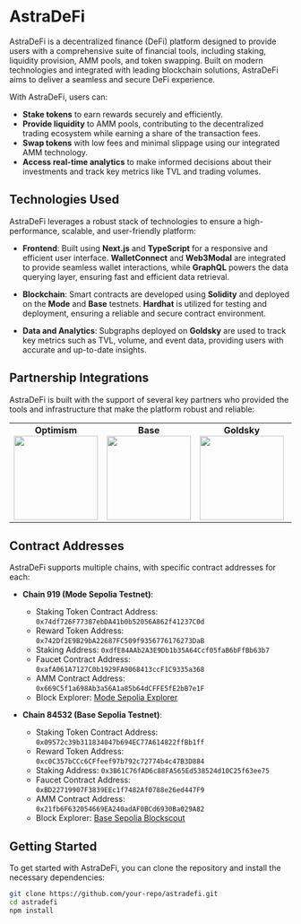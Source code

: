 # AstraDeFi

AstraDeFi is a decentralized finance (DeFi) platform designed to provide users with a comprehensive suite of financial tools, including staking, liquidity provision, AMM pools, and token swapping. Built on modern technologies and integrated with leading blockchain solutions, AstraDeFi aims to deliver a seamless and secure DeFi experience.

With AstraDeFi, users can:

- **Stake tokens** to earn rewards securely and efficiently.
- **Provide liquidity** to AMM pools, contributing to the decentralized trading ecosystem while earning a share of the transaction fees.
- **Swap tokens** with low fees and minimal slippage using our integrated AMM technology.
- **Access real-time analytics** to make informed decisions about their investments and track key metrics like TVL and trading volumes.


## Technologies Used

AstraDeFi leverages a robust stack of technologies to ensure a high-performance, scalable, and user-friendly platform:

- **Frontend**: Built using **Next.js** and **TypeScript** for a responsive and efficient user interface. **WalletConnect** and **Web3Modal** are integrated to provide seamless wallet interactions, while **GraphQL** powers the data querying layer, ensuring fast and efficient data retrieval.

- **Blockchain**: Smart contracts are developed using **Solidity** and deployed on the **Mode** and **Base** testnets. **Hardhat** is utilized for testing and deployment, ensuring a reliable and secure contract environment.

- **Data and Analytics**: Subgraphs deployed on **Goldsky** are used to track key metrics such as TVL, volume, and event data, providing users with accurate and up-to-date insights.

## Partnership Integrations

AstraDeFi is built with the support of several key partners who provided the tools and infrastructure that make the platform robust and reliable:

<table>
  <tr>
    <td style="text-align: center;">
      <strong>Optimism</strong><br>
      <img src="https://user-images.githubusercontent.com/1300064/219575413-d7990d69-1d21-44ef-a2b1-e9c682c79802.svg" width="150">
    </td>
    <td style="text-align: center;">
      <strong>Base</strong><br>
      <img src="https://avatars.githubusercontent.com/u/108554348?s=200&v=4" width="150">
    </td>
    <td style="text-align: center;">
      <strong>Goldsky</strong><br>
      <img src="https://ethglobal.b-cdn.net/organizations/eirr9/square-logo/default.png" width="150">
    </td>
    <td style="text-align: center;">
      <strong>Mode</strong><br>
      <img src="https://ethglobal.b-cdn.net/organizations/0vx1d/square-logo/default.png" width="150">
    </td>
    <td style="text-align: center;">
      <strong>Blockscout</strong><br>
      <img src="https://ethglobal.b-cdn.net/organizations/8kguf/square-logo/default.png" width="150">
    </td>
  </tr>
</table>


## Contract Addresses

AstraDeFi supports multiple chains, with specific contract addresses for each:

- **Chain 919 (Mode Sepolia Testnet)**:
  - Staking Token Contract Address: `0x74df726F77387ebDA41b0b52056A862f41237C0d`
  - Reward Token Address: `0x742Df2E9B29bA22687FC509f9356776176273DaB`
  - Staking Address: `0xdfE84AAb2A3E9Db1b35A64Ccf05faB6bFfBb63b7`
  - Faucet Contract Address: `0xafA061A7127C0b1929FA9068413ccF1C9335a368`
  - AMM Contract Address: `0x669C5f1a698Ab3a56A1a85b64dCFFE5fE2bB7e1F`
  - Block Explorer: [Mode Sepolia Explorer](https://sepolia.explorer.mode.network)

- **Chain 84532 (Base Sepolia Testnet)**:
  - Staking Token Contract Address: `0x09572c39b311834047b694EC77A614822ffBb1ff`
  - Reward Token Address: `0xc0C357bCCc6CFfeef97b792c72774b4c47B3D884`
  - Staking Address: `0x3B61C76fAD6c88FA565Ed538524d10C25f63ee75`
  - Faucet Contract Address: `0xBD22719907F3839EEc1f7482Af0788e26ed447F9`
  - AMM Contract Address: `0x21fb6F632054669EA240adAF0BCd6930Ba029A82`
  - Block Explorer: [Base Sepolia Blockscout](https://base-sepolia.blockscout.com)
 
## Getting Started

To get started with AstraDeFi, you can clone the repository and install the necessary dependencies:

```bash
git clone https://github.com/your-repo/astradefi.git
cd astradefi
npm install

